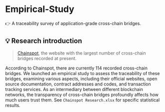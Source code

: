 # Empirical-Study
👉 A traceability survey of application-grade cross-chain bridges.

## 💡 Research introduction

> [Chainspot](https://chainspot.io/), the website with the largest number of cross-chain bridges recorded at present.


According to Chainspot, there are currently 114 recorded cross-chain bridges. We launched an empirical study to assess the traceability of these bridges, examining various aspects, including their official websites, open source documentation, contract addresses and codes, and transaction tracking services. As an intermediary between different blockchain networks, the transparency of cross-chain bridges profoundly affects how much users trust them. See `Chainspot Research.xlsx` for specific statistical results.